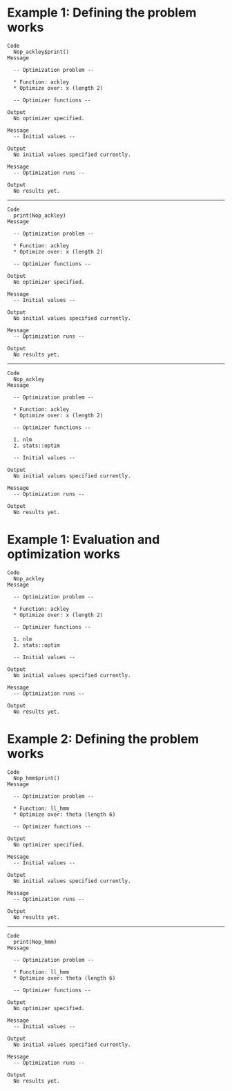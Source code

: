 # Example 1: Defining the problem works

    Code
      Nop_ackley$print()
    Message
      
      -- Optimization problem --
      
      * Function: ackley
      * Optimize over: x (length 2)
      
      -- Optimizer functions --
      
    Output
      No optimizer specified.
      
    Message
      -- Initial values --
      
    Output
      No initial values specified currently.
      
    Message
      -- Optimization runs --
      
    Output
      No results yet.
      

---

    Code
      print(Nop_ackley)
    Message
      
      -- Optimization problem --
      
      * Function: ackley
      * Optimize over: x (length 2)
      
      -- Optimizer functions --
      
    Output
      No optimizer specified.
      
    Message
      -- Initial values --
      
    Output
      No initial values specified currently.
      
    Message
      -- Optimization runs --
      
    Output
      No results yet.
      

---

    Code
      Nop_ackley
    Message
      
      -- Optimization problem --
      
      * Function: ackley
      * Optimize over: x (length 2)
      
      -- Optimizer functions --
      
      1. nlm
      2. stats::optim
      
      -- Initial values --
      
    Output
      No initial values specified currently.
      
    Message
      -- Optimization runs --
      
    Output
      No results yet.
      

# Example 1: Evaluation and optimization works

    Code
      Nop_ackley
    Message
      
      -- Optimization problem --
      
      * Function: ackley
      * Optimize over: x (length 2)
      
      -- Optimizer functions --
      
      1. nlm
      2. stats::optim
      
      -- Initial values --
      
    Output
      No initial values specified currently.
      
    Message
      -- Optimization runs --
      
    Output
      No results yet.
      

# Example 2: Defining the problem works

    Code
      Nop_hmm$print()
    Message
      
      -- Optimization problem --
      
      * Function: ll_hmm
      * Optimize over: theta (length 6)
      
      -- Optimizer functions --
      
    Output
      No optimizer specified.
      
    Message
      -- Initial values --
      
    Output
      No initial values specified currently.
      
    Message
      -- Optimization runs --
      
    Output
      No results yet.
      

---

    Code
      print(Nop_hmm)
    Message
      
      -- Optimization problem --
      
      * Function: ll_hmm
      * Optimize over: theta (length 6)
      
      -- Optimizer functions --
      
    Output
      No optimizer specified.
      
    Message
      -- Initial values --
      
    Output
      No initial values specified currently.
      
    Message
      -- Optimization runs --
      
    Output
      No results yet.
      

